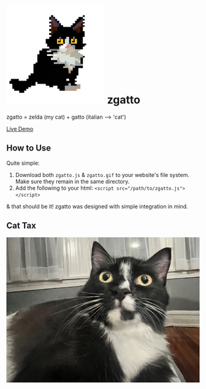 # ![Zelda 8bit logo](images/zelda-8bit-256px.png) zgatto
zgatto = zelda (my cat) + gatto (italian --> 'cat')

[Live Demo]()

## How to Use
Quite simple: 
  1. Download both ```zgatto.js``` & ```zgatto.gif``` to your website's file system. Make sure they remain in the same directory.
  2. Add the following to your html: ```<script src="/path/to/zgatto.js"></script>```
  
& that should be it! zgatto was designed with simple integration in mind. 

## Cat Tax
![Zelda kitty](images/cat_tax.jpg)
